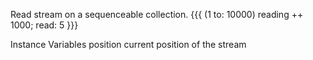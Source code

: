Read stream on a sequenceable collection.
{{{
	(1 to: 10000) reading ++ 1000; read: 5
}}}

Instance Variables
	position	<Integer> current position of the stream


